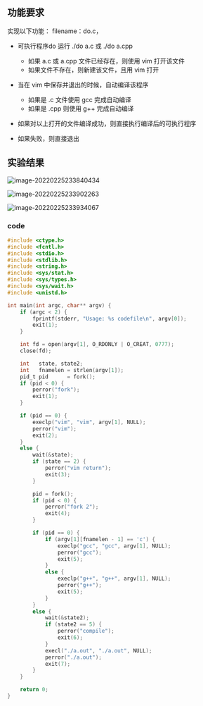 ##  功能要求

实现以下功能： filename：do.c， 

- 可执⾏程序do 运⾏ ./do a.c 或 ./do a.cpp 

  - 如果 a.c 或 a.cpp ⽂件已经存在，则使⽤ vim 打开该⽂件 
  - 如果⽂件不存在，则新建该⽂件，且⽤ vim 打开 

- 当在 vim 中保存并退出的时候，⾃动编译该程序

  - 如果是 .c ⽂件使⽤ gcc 完成⾃动编译 
  - 如果是 .cpp 则使⽤ g++ 完成⾃动编译

- 如果对以上打开的⽂件编译成功，则直接执⾏编译后的可执⾏程序

- 如果失败，则直接退出

   

## 实验结果

![image-20220225233840434](images/fork与exec_pic/image-20220225233840434.png)

![image-20220225233902263](images/fork与exec_pic/image-20220225233902263.png)

![image-20220225233934067](images/fork与exec_pic/image-20220225233934067.png)



### code

```c
#include <ctype.h>
#include <fcntl.h>
#include <stdio.h>
#include <stdlib.h>
#include <string.h>
#include <sys/stat.h>
#include <sys/types.h>
#include <sys/wait.h>
#include <unistd.h>

int main(int argc, char** argv) {
    if (argc < 2) {
        fprintf(stderr, "Usage: %s codefile\n", argv[0]);
        exit(1);
    }

    int fd = open(argv[1], O_RDONLY | O_CREAT, 0777);
    close(fd);

    int   state, state2;
    int   fnamelen = strlen(argv[1]);
    pid_t pid      = fork();
    if (pid < 0) {
        perror("fork");
        exit(1);
    }

    if (pid == 0) {
        execlp("vim", "vim", argv[1], NULL);
        perror("vim");
        exit(2);
    }
    else {
        wait(&state);
        if (state == 2) {
            perror("vim return");
            exit(3);
        }

        pid = fork();
        if (pid < 0) {
            perror("fork 2");
            exit(4);
        }

        if (pid == 0) {
            if (argv[1][fnamelen - 1] == 'c') {
                execlp("gcc", "gcc", argv[1], NULL);
                perror("gcc");
                exit(5);
            }
            else {
                execlp("g++", "g++", argv[1], NULL);
                perror("g++");
                exit(5);
            }
        }
        else {
            wait(&state2);
            if (state2 == 5) {
                perror("compile");
                exit(6);
            }
            execl("./a.out", "./a.out", NULL);
            perror("./a.out");
            exit(7);
        }
    }

    return 0;
}
```

